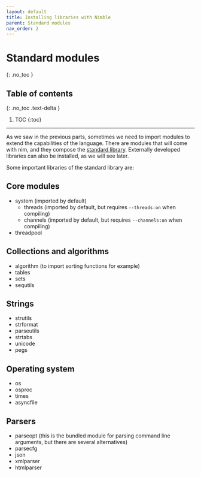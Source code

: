 ```yaml
---
layout: default
title: Installing libraries with Nimble
parent: Standard modules
nav_order: 2
---
```


# Standard modules
{: .no_toc }

## Table of contents
{: .no_toc .text-delta }

1. TOC
{:toc}

---

As we saw in the previous parts, sometimes we need to import modules to extend
the capabilities of the language.
There are modules that will come with nim, and they compose the
[standard library](https://nim-lang.org/docs/lib.html).
Externally developed libraries can also be installed, as we will see later.

Some important libraries of the standard library are:

## Core modules
- system (imported by default)
  - threads (imported by default, but requires `--threads:on` when compiling)
  - channels (imported by default, but requires `--channels:on` when compiling)
- threadpool

## Collections and algorithms
- algorithm (to import sorting functions for example)
- tables
- sets
- sequtils

## Strings
- strutils
- strformat
- parseutils
- strtabs
- unicode
- pegs

## Operating system
- os
- osproc
- times
- asyncfile

## Parsers
- parseopt (this is the bundled module for parsing command line arguments, but there are several alternatives)
- parsecfg
- json
- xmlparser
- htmlparser
